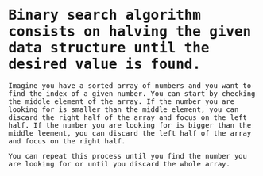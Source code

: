 <samp>

# Binary search algorithm consists on halving the given data structure until the desired value is found.

Imagine you have a sorted array of numbers and you want to find the index of a given number. You can start by checking the middle element of the array. If the number you are looking for is smaller than the middle element, you can discard the right half of the array and focus on the left half. If the number you are looking for is bigger than the middle leement, you can discard the left half of the array and focus on the right half.

You can repeat this process until you find the number you are looking for or until you discard the whole array.

</samp>
